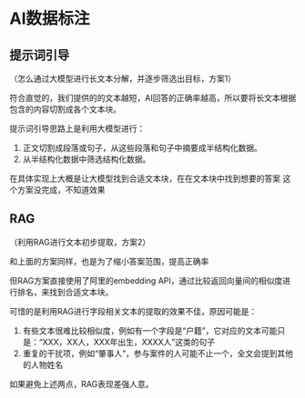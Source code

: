 # AI数据标注

## 提示词引导
（怎么通过大模型进行长文本分解，并逐步筛选出目标，方案1）

符合直觉的，我们提供的的文本越短，AI回答的正确率越高，所以要将长文本根据包含的内容切割成各个文本块。

提示词引导思路上是利用大模型进行：
1. 正文切割成段落或句子，从这些段落和句子中摘要成半结构化数据。
2. 从半结构化数据中筛选结构化数据。

在具体实现上大概是让大模型找到合适文本块，在在文本块中找到想要的答案
这个方案没完成，不知道效果

## RAG
（利用RAG进行文本初步提取，方案2）

和上面的方案同样，也是为了缩小答案范围，提高正确率

但RAG方案直接使用了阿里的embedding API，通过比较返回向量间的相似度进行排名，来找到合适文本块。

可惜的是利用RAG进行字段相关文本的提取的效果不佳，原因可能是：
1. 有些文本很难比较相似度，例如有一个字段是“户籍”，它对应的文本可能只是：“XXX，XX人，XXX年出生，XXXX人”这类的句子
2. 重复的干扰项，例如“肇事人“，参与案件的人可能不止一个，全文会提到其他的人物姓名

如果避免上述两点，RAG表现差强人意。
